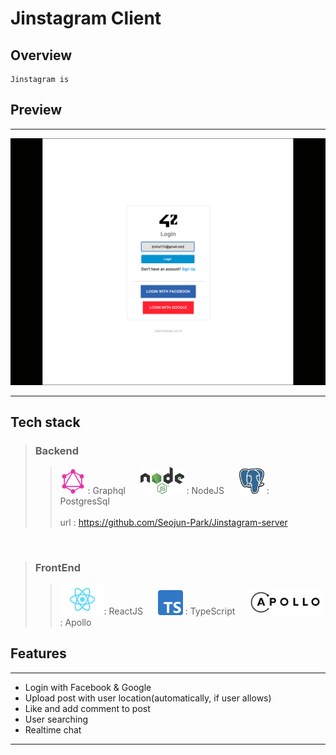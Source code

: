 # Jinstagram Client

## Overview

    Jinstagram is
    

## Preview

---

<img src="./markdown/preview.gif" width="700">

---

## Tech stack

> ### Backend
>
> > <img src="./markdown/graphql.png" width="40px" alt="graphql"> : Graphql &nbsp;&nbsp;&nbsp;&nbsp;&nbsp;<img src="./markdown/nodejs.png" width="70px" alt="nodejs"> : NodeJS &nbsp;&nbsp;&nbsp;&nbsp;&nbsp;<img src="./markdown/postgres.svg" width="40px" alt="postgres"> : PostgresSql&nbsp;&nbsp;&nbsp;&nbsp;&nbsp;<br /><br />
>url : https://github.com/Seojun-Park/Jinstagram-server

<br />

> ### FrontEnd
>
> > <img src="./markdown/react.png" width="70px" alt="react">: ReactJS&nbsp;&nbsp;&nbsp;&nbsp;&nbsp; <img src="./markdown/typescript.png" width="40px" alt="typescript"> : TypeScript&nbsp;&nbsp;&nbsp;&nbsp;&nbsp;<img src="./markdown/apollo.png" width="120px" alt="apollo"> : Apollo

## Features

---

- Login with Facebook & Google
- Upload post with user location(automatically, if user allows)
- Like and add comment to post
- User searching
- Realtime chat

---
